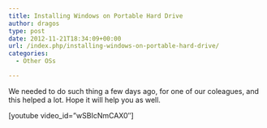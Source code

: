 ```yaml
---
title: Installing Windows on Portable Hard Drive
author: dragos
type: post
date: 2012-11-21T18:34:09+00:00
url: /index.php/installing-windows-on-portable-hard-drive/
categories:
  - Other OSs

---
```

We needed to do such thing a few days ago, for one of our coleagues, and this helped a lot. Hope it will help you as well.<!--more-->


  
[youtube video_id=&#8221;wSBIcNmCAX0&#8243;]